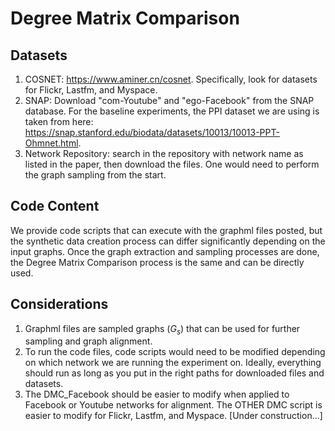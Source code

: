 # Degree Matrix Comparison

## Datasets
1. COSNET: https://www.aminer.cn/cosnet. Specifically, look for datasets for Flickr, Lastfm, and Myspace.
2. SNAP: Download "com-Youtube" and "ego-Facebook" from the SNAP database. For the baseline experiments, the PPI dataset we are using is taken from here: https://snap.stanford.edu/biodata/datasets/10013/10013-PPT-Ohmnet.html.
3. Network Repository: search in the repository with network name as listed in the paper, then download the files. One would need to perform the graph sampling from the start.

## Code Content
We provide code scripts that can execute with the graphml files posted, but the synthetic data creation process can differ significantly depending on the input graphs. Once the graph extraction and sampling processes are done, the Degree Matrix Comparison process is the same and can be directly used.

## Considerations
1. Graphml files are sampled graphs ($G_{s}$) that can be used for further sampling and graph alignment.
2. To run the code files, code scripts would need to be modified depending on which network we are running the experiment on. Ideally, everything should run as long as you put in the right paths for downloaded files and datasets.
3. The DMC_Facebook should be easier to modify when applied to Facebook or Youtube networks for alignment. The OTHER DMC script is easier to modify for Flickr, Lastfm, and Myspace.
[Under construction...]






